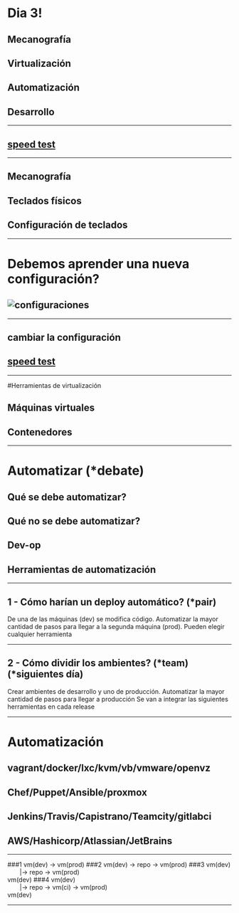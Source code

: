 # Dia 3!
## Mecanografía
## Virtualización
## Automatización
## Desarrollo

---

## [speed test](http://typing-speed-test.aoeu.eu/)


---

## Mecanografía
## Teclados físicos
## Configuración de teclados

---

# Debemos aprender una nueva configuración?
## ![configuraciones](http://soukie.net/wp-content/uploads/2010/06/keyb-stat.png)

---

## cambiar la configuración
## [speed test](http://typing-speed-test.aoeu.eu/)

---

#Herramientas de virtualización

## Máquinas virtuales
## Contenedores

---

# Automatizar (*debate)
## Qué se debe automatizar?
## Qué no se debe automatizar?
## Dev-op
## Herramientas de automatización

---
## 1 - Cómo harían un deploy automático? (*pair)
De una de las máquinas (dev) se modifica código.
Automatizar la mayor cantidad de pasos para llegar a la segunda máquina (prod).
Pueden elegir cualquier herramienta

---
## 2 - Cómo dividir los ambientes? (*team) (*siguientes día)
Crear ambientes de desarrollo y uno de producción.
Automatizar la mayor cantidad de pasos para llegar a producción
Se van a integrar las siguientes herramientas en cada release

---

# Automatización

## vagrant/docker/lxc/kvm/vb/vmware/openvz
## Chef/Puppet/Ansible/proxmox
## Jenkins/Travis/Capistrano/Teamcity/gitlabci
## AWS/Hashicorp/Atlassian/JetBrains

---
###1
vm(dev) -> vm(prod)
###2
vm(dev) -> repo -> vm(prod)
###3
vm(dev)<br />
&nbsp;&nbsp;&nbsp;&nbsp;&nbsp;&nbsp; |-> repo -> vm(prod)<br />
vm(dev)
###4
vm(dev)<br />
&nbsp;&nbsp;&nbsp;&nbsp;&nbsp;&nbsp; |-> repo -> vm(ci) -> vm(prod)<br />
vm(dev)

---

